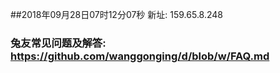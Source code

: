 ##2018年09月28日07时12分07秒 新址: 159.65.8.248
### 兔友常见问题及解答: https://github.com/wanggonging/d/blob/w/FAQ.md

